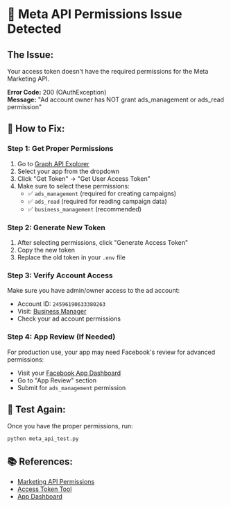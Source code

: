 # 🚨 Meta API Permissions Issue Detected

## The Issue:
Your access token doesn't have the required permissions for the Meta Marketing API.

**Error Code:** 200 (OAuthException)  
**Message:** "Ad account owner has NOT grant ads_management or ads_read permission"

## 🔧 How to Fix:

### Step 1: Get Proper Permissions
1. Go to [Graph API Explorer](https://developers.facebook.com/tools/explorer/)
2. Select your app from the dropdown
3. Click "Get Token" → "Get User Access Token"
4. Make sure to select these permissions:
   - ✅ `ads_management` (required for creating campaigns)
   - ✅ `ads_read` (required for reading campaign data)
   - ✅ `business_management` (recommended)

### Step 2: Generate New Token
1. After selecting permissions, click "Generate Access Token"
2. Copy the new token
3. Replace the old token in your `.env` file

### Step 3: Verify Account Access
Make sure you have admin/owner access to the ad account:
- Account ID: `24596190633380263`
- Visit: [Business Manager](https://business.facebook.com/)
- Check your ad account permissions

### Step 4: App Review (If Needed)
For production use, your app may need Facebook's review for advanced permissions:
- Visit your [Facebook App Dashboard](https://developers.facebook.com/apps/)
- Go to "App Review" section
- Submit for `ads_management` permission

## 🧪 Test Again:
Once you have the proper permissions, run:
```bash
python meta_api_test.py
```

## 📚 References:
- [Marketing API Permissions](https://developers.facebook.com/docs/marketing-api/get-started/authorization/#permissions-and-features)
- [Access Token Tool](https://developers.facebook.com/tools/accesstoken/)
- [App Dashboard](https://developers.facebook.com/apps/)